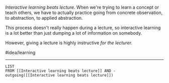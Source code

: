 *Interactive learning beats lecture.* When we're trying to learn a concept or teach others, we have to actually practice going from concrete observation, to abstraction, to applied abstraction. 

This process doesn't really happen during a lecture, so interactive learning is a lot better than just dumping a lot of information on somebody. 

However, giving a lecture is highly instructive *for the lecturer.* 

#idea/learning 

---
```dataview
LIST
FROM [[Interactive learning beats lecture]] AND -outgoing([[Interactive learning beats lecture]])
```